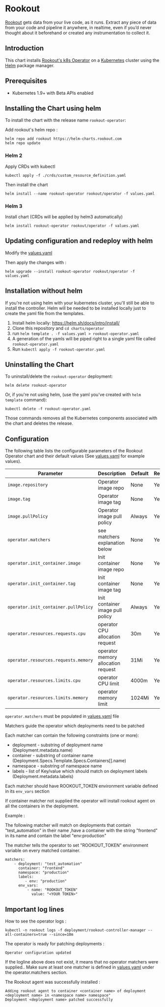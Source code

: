 # Rookout

[Rookout](http://rookout.com/) gets data from your live code, as it runs. Extract any piece of data from your code and pipeline it anywhere, in realtime, even if you’d never thought about it beforehand or created any instrumentation to collect it.

## Introduction

This chart installs [Rookout's k8s Operator](https://docs.rookout.com/docs/k8s-operator-setup.html) on a [Kubernetes](http://kubernetes.io) cluster using the [Helm](https://helm.sh) package manager.

## Prerequisites

- Kubernetes 1.9+ with Beta APIs enabled

## Installing the Chart using helm

To install the chart with the release name `rookout-operator`:

Add rookout's helm repo :
```
helm repo add rookout https://helm-charts.rookout.com
helm repo update
```

### Helm 2 

Apply CRDs with kubectl
```
kubectl apply -f ./crds/custom_resource_definition.yaml
```

Then install the chart
```
helm install --name rookout-operator rookout/operator -f values.yaml
```

### Helm 3

Install chart (CRDs will be applied by helm3 automatically)
```
helm install rookout-operator rookout/operator -f values.yaml
```

## Updating configuration and redeploy with helm
Modify the  [values.yaml](./values.yaml)

Then apply the changes with :
```
helm upgrade --install rookout-operator rookout/operator -f values.yaml
```

## Installation without helm
If you're not using helm with your kubernetes cluster, you'll still be able to install the controller. Helm will be needed to be installed locally just to create the yaml file from the templates.

1.  Install helm locally: https://helm.sh/docs/intro/install/ 
2.  Clone this repository and `cd charts/operator`
3.  run ```helm template . -f values.yaml > rookout-operator.yaml```
4.  A generation of the yamls will be piped right to a single yaml file called `rookout-operator.yaml`
5.  Run `kubectl apply -f rookout-operator.yaml`


## Uninstalling the Chart

To uninstall/delete the `rookout-operator` deployment:

```
helm delete rookout-operator
```

Or, if you're not using helm, (use the yaml you've created with `helm template` command):
```
kubectl delete -f rookout-operator.yaml
```

Those commands removes all the Kubernetes components associated with the chart and deletes the release.

## Configuration

The following table lists the configurable parameters of the Rookout Operator chart and their default values (See [values.yaml](./values.yaml) for example values).

|            Parameter                      |              Description                   | Default  | Required 
| ----------------------------------------- | -------------------------------------------| ---------| --------
| `image.repository`                        | Operator image repo                        | None     | Yes
| `image.tag`                               | Operator image tag                         | None     | Yes
| `image.pullPolicy`                        | Operator image pull policy                 | Always   | Yes
| `operator.matchers`                       | see matchers explanation below             | None     | Yes
| `operator.init_container.image`           | Init container image repo                  | None     | Yes
| `operator.init_container.tag`             | Init container image tag                   | None     | Yes
| `operator.init_container.pullPolicy`      | Init container image pull policy           | Always   | Yes
| `operator.resources.requests.cpu`         | operator CPU allocation request            | 30m      | Yes
| `operator.resources.requests.memory`      | operator memory allocation request         | 31Mi     | Yes
| `operator.resources.limits.cpu`           | operator CPU limit                         | 4000m    | Yes
| `operator.resources.limits.memory`        | operator memory limit                      | 1024Mi   | Yes


`operator.matchers` must be populated in [values.yaml](./values.yaml) file

Matchers guide the operator which deployments need to be patched

Each matcher can contain the following constraints (one or more):
- deployment - substring of deployment name (Deployment.metadata.name)
- container - substring of container name (Deployment.Specs.Template.Specs.Containers[].name)
- namespace - substring of namespace name 
- labels - list of Key/value which should match on deployment labels (Deployment.metadata.labels)

Each matcher should have ROOKOUT_TOKEN environment variable defined in its `env_vars` section

If container matcher not supplied the operator will install rookout agent on all the containers in the deployment.
 
Example :

The following matcher will match on deployments that contain "test_automation" in their name
,have a container with the string "frontend" in its name and contain the label "env:production"

The matcher tells the operator to set "ROOKOUT_TOKEN" environment variable on every matched container.   

```
matchers:
    - deployment: "test_automation"
      container: "frontend"
      namespace: "production"
      labels:
         - env: "production"
      env_vars:
          - name: "ROOKOUT_TOKEN"
            value: "<YOUR TOKEN>"
``` 

## Important log lines

How to see the operator logs :
```
kubectl -n rookout logs -f deployment/rookout-controller-manager --all-containers=true --since=10m
```

The operator is ready for patching deployments :
```
Operator configuration updated
```
If the logline above does not exist, it means that no operator matchers were supplied.. 
Make sure at least one matcher is defined in [values.yaml](./values.yaml) under the operator.matchers section.


The Rookout agent was successfully installed :
```
Adding rookout agent to container <container name> of deployment <deployment name> in <namespace name> namespace"
Deployment <deployment name> patched successfully
```

